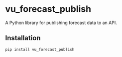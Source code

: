 # vu_forecast_publish

A Python library for publishing forecast data to an API.

## Installation

```bash
pip install vu_forecast_publish